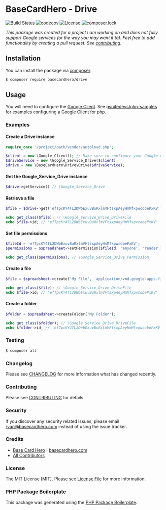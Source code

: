# BaseCardHero - Drive

[![Build Status](https://img.shields.io/travis/basecardhero/drive/master.svg)](https://travis-ci.org/basecardhero/drive)
[![codecov](https://codecov.io/gh/basecardhero/drive/branch/master/graph/badge.svg)](https://codecov.io/gh/basecardhero/drive)
[![License](https://poser.pugx.org/basecardhero/drive/license?c=0)](https://packagist.org/packages/basecardhero/drive)
[![composer.lock](https://poser.pugx.org/basecardhero/drive/composerlock)](https://packagist.org/packages/basecardhero/drive)

_This package was created for a project I am working on and does not fully support Google services (or the way you may want it to). Feel free to add functionality by creating a pull request. See [contributing](CONTRIBUTING.md)._

## Installation

You can install the package via [composer](https://getcomposer.org/):

``` bash
$ composer require basecardhero/drive
```

## Usage

You will need to configure the [Google Client](https://github.com/googleapis/google-api-php-client). See [gsuitedevs/php-samples](https://github.com/gsuitedevs/php-samples) for examples configuring a Google Client for php.

### Examples

#### Create a Drive instance

``` php
require_once '/project/path/vendor/autoload.php';

$client = new \Google_Client(); // Make sure to configure your Google client.
$driveService = new \Google_Service_Drive($client);
$drive = new \BaseCardHero\Drive\Drive($driveService);
```

#### Get the Google_Service_Drive instance

``` php
$drive->getService() // \Google_Service_Drive
```

#### Retrieve a file

``` php
$file = $drive->get('efTpcKY4TL2DWbExuvBuRxlmVFtsxpAeyHmMfxpwcobePxKV');

echo get_class($file); // \Google_Service_Drive_DriveFile
echo $file->id; // 'efTpcKY4TL2DWbExuvBuRxlmVFtsxpAeyHmMfxpwcobePxKV'
```

#### Set file permissions

``` php
$fileId = 'efTpcKY4TL2DWbExuvBuRxlmVFtsxpAeyHmMfxpwcobePxKV';
$permissions = $spreadsheet->setPermission($fileId, 'anyone', 'reader');

echo get_class($permissions); // \Google_Service_Drive_Permission
```
#### Create a file

``` php
$file = $spreadsheet->create('My File', 'application/vnd.google-apps.file');

echo get_class($file); // \Google_Service_Drive_DriveFile
echo $file->id; // 'efTpcKY4TL2DWbExuvBuRxlmVFtsxpAeyHmMfxpwcobePxKV'
```

#### Create a folder

``` php
$folder = $spreadsheet->createFolder('My Folder');

echo get_class($folder); // \Google_Service_Drive_DriveFile
echo $folder->id; // 'efTpcKY4TL2DWbExuvBuRxlmVFtsxpAeyHmMfxpwcobePxKV'
```

### Testing

``` bash
$ composer all
```

### Changelog

Please see [CHANGELOG](CHANGELOG.md) for more information what has changed recently.

### Contributing

Please see [CONTRIBUTING](CONTRIBUTING.md) for details.

### Security

If you discover any security related issues, please email ryan@basecardhero.com instead of using the issue tracker.

### Credits

- [Base Card Hero](https://github.com/basecardhero) | [basecardhero.com](https://basecardhero.com/)
- [All Contributors](../../contributors)

### License

The MIT License (MIT). Please see [License File](LICENSE.md) for more information.

### PHP Package Boilerplate

This package was generated using the [PHP Package Boilerplate](https://laravelpackageboilerplate.com).
